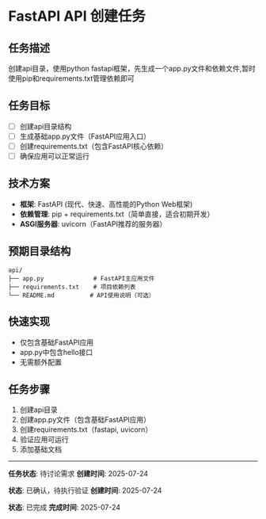 # FastAPI API 创建任务

## 任务描述
创建api目录，使用python fastapi框架，先生成一个app.py文件和依赖文件,暂时使用pip和requirements.txt管理依赖即可

## 任务目标
- [ ] 创建api目录结构
- [ ] 生成基础app.py文件（FastAPI应用入口）
- [ ] 创建requirements.txt（包含FastAPI核心依赖）
- [ ] 确保应用可以正常运行

## 技术方案
- **框架**: FastAPI (现代、快速、高性能的Python Web框架)
- **依赖管理**: pip + requirements.txt（简单直接，适合初期开发）
- **ASGI服务器**: uvicorn（FastAPI推荐的服务器）

## 预期目录结构
```
api/
├── app.py              # FastAPI主应用文件
├── requirements.txt    # 项目依赖列表
└── README.md          # API使用说明（可选）
```

## 快速实现
- 仅包含基础FastAPI应用
- app.py中包含hello接口
- 无需额外配置

## 任务步骤
1. 创建api目录
2. 创建app.py文件（包含基础FastAPI应用）
3. 创建requirements.txt（fastapi, uvicorn）
4. 验证应用可运行
5. 添加基础文档

---

**任务状态**: 待讨论需求
**创建时间**: 2025-07-24

**状态**: 已确认，待执行验证
**创建时间**: 2025-07-24

**状态**: 已完成
**完成时间**: 2025-07-24
